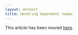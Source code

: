 ```yaml
---
layout: default
title: Handling dependent names
---
```


This article has been moved [here].

 [here]: /cxx11/2012/05/27/dependent-names-bliss.html

